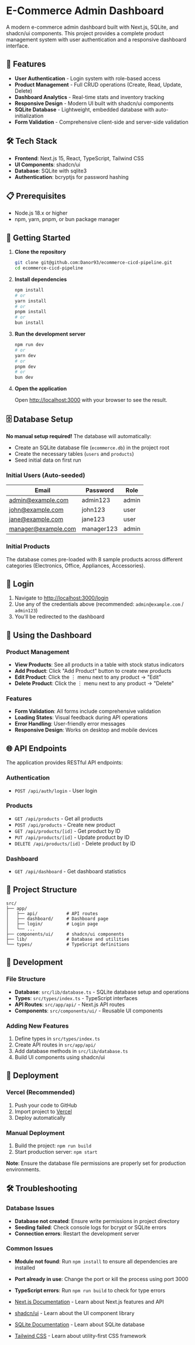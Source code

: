 # E-Commerce Admin Dashboard

A modern e-commerce admin dashboard built with Next.js, SQLite, and shadcn/ui components. This project provides a complete product management system with user authentication and a responsive dashboard interface.

## 🚀 Features

- **User Authentication** - Login system with role-based access
- **Product Management** - Full CRUD operations (Create, Read, Update, Delete)
- **Dashboard Analytics** - Real-time stats and inventory tracking
- **Responsive Design** - Modern UI built with shadcn/ui components
- **SQLite Database** - Lightweight, embedded database with auto-initialization
- **Form Validation** - Comprehensive client-side and server-side validation

## 🛠️ Tech Stack

- **Frontend**: Next.js 15, React, TypeScript, Tailwind CSS
- **UI Components**: shadcn/ui
- **Database**: SQLite with sqlite3
- **Authentication**: bcryptjs for password hashing

## 📋 Prerequisites

- Node.js 18.x or higher
- npm, yarn, pnpm, or bun package manager

## 🚀 Getting Started

1. **Clone the repository**

   ```bash
   git clone git@github.com:Danor93/ecommerce-cicd-pipeline.git
   cd ecommerce-cicd-pipeline
   ```

2. **Install dependencies**

   ```bash
   npm install
   # or
   yarn install
   # or
   pnpm install
   # or
   bun install
   ```

3. **Run the development server**

   ```bash
   npm run dev
   # or
   yarn dev
   # or
   pnpm dev
   # or
   bun dev
   ```

4. **Open the application**

   Open [http://localhost:3000](http://localhost:3000) with your browser to see the result.

## 🗄️ Database Setup

**No manual setup required!** The database will automatically:

- Create an SQLite database file (`ecommerce.db`) in the project root
- Create the necessary tables (`users` and `products`)
- Seed initial data on first run

### Initial Users (Auto-seeded)

| Email               | Password   | Role  |
| ------------------- | ---------- | ----- |
| admin@example.com   | admin123   | admin |
| john@example.com    | john123    | user  |
| jane@example.com    | jane123    | user  |
| manager@example.com | manager123 | admin |

### Initial Products

The database comes pre-loaded with 8 sample products across different categories (Electronics, Office, Appliances, Accessories).

## 🔐 Login

1. Navigate to [http://localhost:3000/login](http://localhost:3000/login)
2. Use any of the credentials above (recommended: `admin@example.com` / `admin123`)
3. You'll be redirected to the dashboard

## 📱 Using the Dashboard

### Product Management

- **View Products**: See all products in a table with stock status indicators
- **Add Product**: Click "Add Product" button to create new products
- **Edit Product**: Click the ⋮ menu next to any product → "Edit"
- **Delete Product**: Click the ⋮ menu next to any product → "Delete"

### Features

- **Form Validation**: All forms include comprehensive validation
- **Loading States**: Visual feedback during API operations
- **Error Handling**: User-friendly error messages
- **Responsive Design**: Works on desktop and mobile devices

## 🌐 API Endpoints

The application provides RESTful API endpoints:

### Authentication

- `POST /api/auth/login` - User login

### Products

- `GET /api/products` - Get all products
- `POST /api/products` - Create new product
- `GET /api/products/[id]` - Get product by ID
- `PUT /api/products/[id]` - Update product by ID
- `DELETE /api/products/[id]` - Delete product by ID

### Dashboard

- `GET /api/dashboard` - Get dashboard statistics

## 📁 Project Structure

```
src/
├── app/
│   ├── api/           # API routes
│   ├── dashboard/     # Dashboard page
│   ├── login/         # Login page
│   └── ...
├── components/ui/     # shadcn/ui components
├── lib/               # Database and utilities
└── types/             # TypeScript definitions
```

## 🔧 Development

### File Structure

- **Database**: `src/lib/database.ts` - SQLite database setup and operations
- **Types**: `src/types/index.ts` - TypeScript interfaces
- **API Routes**: `src/app/api/` - Next.js API routes
- **Components**: `src/components/ui/` - Reusable UI components

### Adding New Features

1. Define types in `src/types/index.ts`
2. Create API routes in `src/app/api/`
3. Add database methods in `src/lib/database.ts`
4. Build UI components using shadcn/ui

## 🚀 Deployment

### Vercel (Recommended)

1. Push your code to GitHub
2. Import project to [Vercel](https://vercel.com)
3. Deploy automatically

### Manual Deployment

1. Build the project: `npm run build`
2. Start production server: `npm start`

**Note**: Ensure the database file permissions are properly set for production environments.

## 🛠️ Troubleshooting

### Database Issues

- **Database not created**: Ensure write permissions in project directory
- **Seeding failed**: Check console logs for bcrypt or SQLite errors
- **Connection errors**: Restart the development server

### Common Issues

- **Module not found**: Run `npm install` to ensure all dependencies are installed
- **Port already in use**: Change the port or kill the process using port 3000
- **TypeScript errors**: Run `npm run build` to check for type errors

- [Next.js Documentation](https://nextjs.org/docs) - Learn about Next.js features and API
- [shadcn/ui](https://ui.shadcn.com/) - Learn about the UI component library
- [SQLite Documentation](https://www.sqlite.org/docs.html) - Learn about SQLite database
- [Tailwind CSS](https://tailwindcss.com/docs) - Learn about utility-first CSS framework

